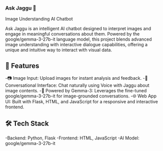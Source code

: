 ### Ask Jaggu 🐒
Image Understanding AI Chatbot

Ask Jaggu is an intelligent AI chatbot designed to interpret images and engage in meaningful conversations about them. Powered by the google/gemma-3-27b-it language model, this project blends advanced image understanding with interactive dialogue capabilities, offering a unique and intuitive way to interact with visual data.

## 🚀 Features
-📷 Image Input: Upload images for instant analysis and feedback.
-💬 Conversational Interface: Chat naturally using Voice with Jaggu about image contents.
-🧠 Powered by Gemma-3: Leverages the fine-tuned google/gemma-3-27b-it for image-grounded conversations.
-🌐 Web App UI: Built with Flask, HTML, and JavaScript for a responsive and interactive frontend.

## 🛠️ Tech Stack
-Backend: Python, Flask
-Frontend: HTML, JavaScript
-AI Model: google/gemma-3-27b-it
